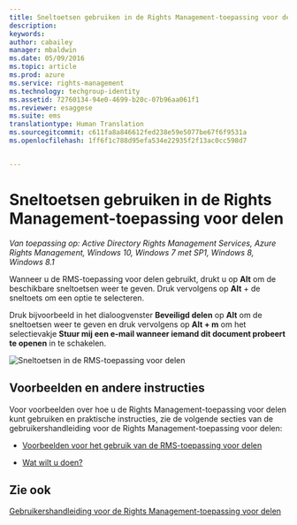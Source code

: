 ```yaml
---
title: Sneltoetsen gebruiken in de Rights Management-toepassing voor delen | Azure RMS
description: 
keywords: 
author: cabailey
manager: mbaldwin
ms.date: 05/09/2016
ms.topic: article
ms.prod: azure
ms.service: rights-management
ms.technology: techgroup-identity
ms.assetid: 72760134-94e0-4699-b20c-07b96aa061f1
ms.reviewer: esaggese
ms.suite: ems
translationtype: Human Translation
ms.sourcegitcommit: c611fa8a846612fed238e59e5077be67f6f9531a
ms.openlocfilehash: 1ff6f1c788d95efa534e22935f2f13ac0cc598d7


---
```


# Sneltoetsen gebruiken in de Rights Management-toepassing voor delen

*Van toepassing op: Active Directory Rights Management Services, Azure Rights Management, Windows 10, Windows 7 met SP1, Windows 8, Windows 8.1*

Wanneer u de RMS-toepassing voor delen gebruikt, drukt u op **Alt** om de beschikbare sneltoetsen weer te geven. Druk vervolgens op **Alt** + de sneltoets om een optie te selecteren.

Druk bijvoorbeeld in het dialoogvenster **Beveiligd delen** op **Alt** om de sneltoetsen weer te geven en druk vervolgens op **Alt + m** om het selectievakje **Stuur mij een e-mail wanneer iemand dit document probeert te openen** in te schakelen.

![Sneltoetsen in de RMS-toepassing voor delen](../media/ADRMS_MSRMSApp_AccessKeys.png)

## Voorbeelden en andere instructies
Voor voorbeelden over hoe u de Rights Management-toepassing voor delen kunt gebruiken en praktische instructies, zie de volgende secties van de gebruikershandleiding voor de Rights Management-toepassing voor delen:

-   [Voorbeelden voor het gebruik van de RMS-toepassing voor delen](sharing-app-user-guide.md#examples-for-using-the-rms-sharing-application)

-   [Wat wilt u doen?](sharing-app-user-guide.md#what-do-you-want-to-do-)

## Zie ook
[Gebruikershandleiding voor de Rights Management-toepassing voor delen](sharing-app-user-guide.md)



<!--HONumber=Jun16_HO4-->


